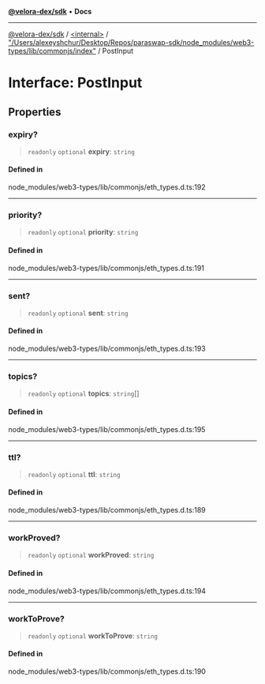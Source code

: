 [**@velora-dex/sdk**](../../../../README.md) • **Docs**

***

[@velora-dex/sdk](../../../../globals.md) / [\<internal\>](../../../README.md) / ["/Users/alexeyshchur/Desktop/Repos/paraswap-sdk/node\_modules/web3-types/lib/commonjs/index"](../README.md) / PostInput

# Interface: PostInput

## Properties

### expiry?

> `readonly` `optional` **expiry**: `string`

#### Defined in

node\_modules/web3-types/lib/commonjs/eth\_types.d.ts:192

***

### priority?

> `readonly` `optional` **priority**: `string`

#### Defined in

node\_modules/web3-types/lib/commonjs/eth\_types.d.ts:191

***

### sent?

> `readonly` `optional` **sent**: `string`

#### Defined in

node\_modules/web3-types/lib/commonjs/eth\_types.d.ts:193

***

### topics?

> `readonly` `optional` **topics**: `string`[]

#### Defined in

node\_modules/web3-types/lib/commonjs/eth\_types.d.ts:195

***

### ttl?

> `readonly` `optional` **ttl**: `string`

#### Defined in

node\_modules/web3-types/lib/commonjs/eth\_types.d.ts:189

***

### workProved?

> `readonly` `optional` **workProved**: `string`

#### Defined in

node\_modules/web3-types/lib/commonjs/eth\_types.d.ts:194

***

### workToProve?

> `readonly` `optional` **workToProve**: `string`

#### Defined in

node\_modules/web3-types/lib/commonjs/eth\_types.d.ts:190
